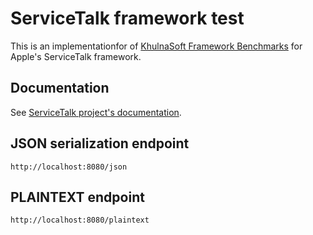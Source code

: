 # ServiceTalk framework test

This is an implementationfor of [KhulnaSoft Framework Benchmarks](https://github.com/KhulnaSoft/BenchWeb) for Apple's ServiceTalk framework. 

## Documentation
See [ServiceTalk project's documentation](https://apple.github.io/servicetalk/servicetalk/SNAPSHOT/programming-paradigms.html).

## JSON serialization endpoint
`http://localhost:8080/json`

## PLAINTEXT endpoint
`http://localhost:8080/plaintext`

